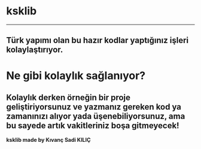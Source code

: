 # ksklib
--------------
Türk yapımı olan bu hazır kodlar yaptığınız işleri kolaylaştırıyor.
---------------
# Ne gibi kolaylık sağlanıyor?
Kolaylık derken örneğin bir proje geliştiriyorsunuz ve yazmanız gereken kod ya zamanınızı alıyor yada üşenebiliyorsunuz,
ama bu sayede artık vakitleriniz boşa gitmeyecek!
---------------
**ksklib made by Kıvanç Sadi KILIÇ**
